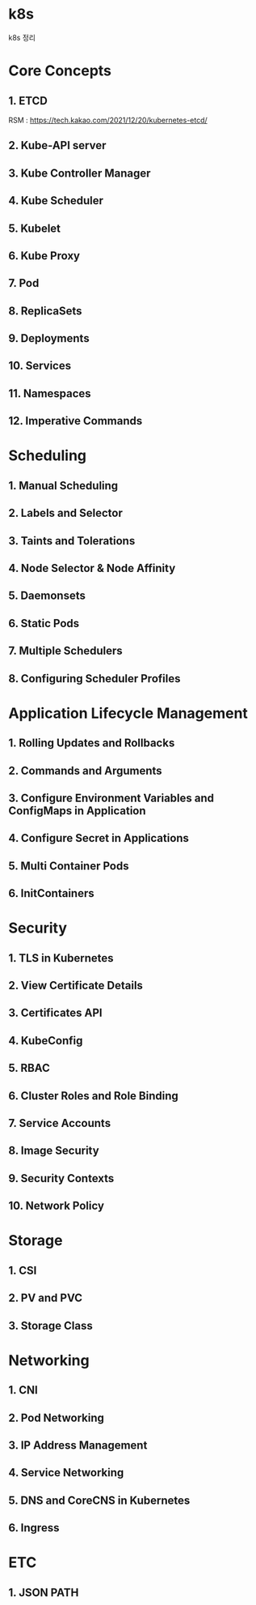# k8s
k8s 정리

Core Concepts
=============

## 1. ETCD

RSM : https://tech.kakao.com/2021/12/20/kubernetes-etcd/

## 2. Kube-API server

## 3. Kube Controller Manager

## 4. Kube Scheduler

## 5. Kubelet

## 6. Kube Proxy

## 7. Pod

## 8. ReplicaSets

## 9. Deployments

## 10. Services

## 11. Namespaces

## 12. Imperative Commands

Scheduling
=============

## 1. Manual Scheduling

## 2. Labels and Selector

## 3. Taints and Tolerations

## 4. Node Selector & Node Affinity

## 5. Daemonsets

## 6. Static Pods

## 7. Multiple Schedulers

## 8. Configuring Scheduler Profiles

Application Lifecycle Management
=============

## 1. Rolling Updates and Rollbacks

## 2. Commands and Arguments

## 3. Configure Environment Variables and ConfigMaps in Application

## 4. Configure Secret in Applications

## 5. Multi Container Pods

## 6. InitContainers

Security
=============

## 1. TLS in Kubernetes

## 2. View Certificate Details

## 3. Certificates API

## 4. KubeConfig

## 5. RBAC

## 6. Cluster Roles and Role Binding

## 7. Service Accounts

## 8. Image Security

## 9. Security Contexts

## 10. Network Policy

Storage
=============

## 1. CSI

## 2. PV and PVC

## 3. Storage Class

Networking
=============

## 1. CNI

## 2. Pod Networking

## 3. IP Address Management

## 4. Service Networking

## 5. DNS and CoreCNS in Kubernetes

## 6. Ingress

ETC
=============

## 1. JSON PATH
